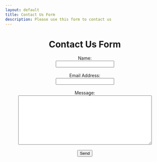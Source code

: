 ```yaml
---
layout: default
title: Contact Us Form
description: Please use this form to contact us
---
```


<h1 style="text-align: center;">Contact Us Form</h1>

<center>
    <!-- modify this form HTML and place wherever you want your form -->
    <form
      action="https://formspree.io/f/xdkenqyv"
      method="POST"
    >
        <label>Name:</label><br>
        <input type="text" name="name"><br>
        <br>
        <label>Email Address:</label><br>
        <input type="email" name="email"><br>
        <br>
        <label>Message:</label><br>
        <textarea name="message" rows="10" cols="50"></textarea><br>
        <br>
        <!-- your other form fields go here -->
        <button type="submit">Send</button>
    </form>
</center>

